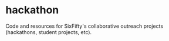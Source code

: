 # hackathon
Code and resources for SixFifty's collaborative outreach projects (hackathons, student projects, etc).
